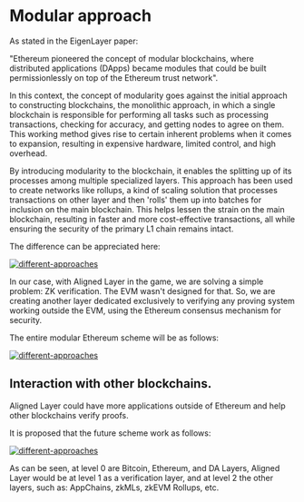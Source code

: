 # Modular approach

As stated in the EigenLayer paper:

"Ethereum pioneered the concept of modular blockchains, where distributed applications (DApps) became modules that could be built permissionlessly on top of the Ethereum trust network".

In this context, the concept of modularity goes against the initial approach to constructing blockchains, the monolithic approach, in which a single blockchain is responsible for performing all tasks such as processing transactions, checking for accuracy, and getting nodes to agree on them. This working method gives rise to certain inherent problems when it comes to expansion, resulting in expensive hardware, limited control, and high overhead.

By introducing modularity to the blockchain, it enables the splitting up of its processes among multiple specialized layers. This approach has been used to create networks like rollups, a kind of scaling solution that processes transactions on other layer and then 'rolls' them up into batches for inclusion on the main blockchain. This helps lessen the strain on the main blockchain, resulting in faster and more cost-effective transactions, all while ensuring the security of the primary L1 chain remains intact.

The difference can be appreciated here:

[![different-approaches](./images/different-approaches.jpg)](https://alignedlayer.com/)

In our case, with Aligned Layer in the game, we are solving a simple problem: ZK verification. The EVM wasn't designed for that. So, we are creating another layer dedicated exclusively to verifying any proving system working outside the EVM, using the Ethereum consensus mechanism for security.

The entire modular Ethereum scheme will be as follows:

[![different-approaches](./images/the-modularization-of-ethereum.jpg)](https://alignedlayer.com/)

## Interaction with other blockchains.

Aligned Layer could have more applications outside of Ethereum and help other blockchains verify proofs.

It is proposed that the future scheme work as follows:

[![different-approaches](./images/future-modular.jpg)](https://alignedlayer.com/)


As can be seen, at level 0 are Bitcoin, Ethereum, and DA Layers, Aligned Layer would be at level 1 as a verification layer, and at level 2 the other layers, such as: AppChains, zkMLs, zkEVM Rollups, etc.

